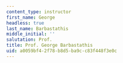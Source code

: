 ```yaml
---
content_type: instructor
first_name: George
headless: true
last_name: Barbastathis
middle_initial: ''
salutation: Prof.
title: Prof. George Barbastathis
uid: a0059bf4-2f78-b8d5-ba9c-c83f448f3e0c
---
```


